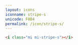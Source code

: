 ```yaml
---
layout: icons
iconname: stripe-s
unicode: F0B4
permalink: /icon/stripe-s/
---
```


``` html
<i class="mi mi-stripe-s"></i>
```
